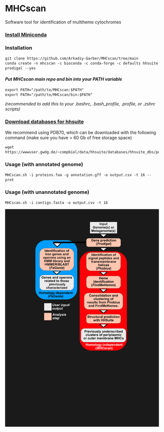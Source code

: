 # MHCscan
Software tool for identification of multiheme cytochromes

### [Install Miniconda](https://docs.conda.io/en/latest/miniconda.html)
### Installation
    git clone https://github.com/Arkadiy-Garber/MHCscan/tree/main
    conda create -n mhcscan -c bioconda -c conda-forge -c defaults hhsuite prodigal --yes
    
#### *Put MHCscan main repo and bin into your PATH variable*

    export PATH="/path/to/MHCscan:$PATH"
    export PATH="/path/to/MHCscan/bin:$PATH"

*(recommended to add this to your .bashrc, .bash_profile, .profile, or .zshrc scripts)*

### [Download databases for hhsuite](https://github.com/soedinglab/hh-suite)
We recommend using PDB70, which can be downloaded with the following command (make sure you have > 60 Gb of free storage space)

    wget https://wwwuser.gwdg.de/~compbiol/data/hhsuite/databases/hhsuite_dbs/pdb70_from_mmcif_latest.tar.gz

### Usage (with annotated genome)
    MHCscan.sh -i proteins.faa -g annotation.gff -o output.csv -t 16 --prot

### Usage (with unannotated genome)
    MHCscan.sh -i contigs.fasta -o output.csv -t 16

![pipeline](https://github.com/Arkadiy-Garber/MHCscan/blob/main/pipeline.png)

